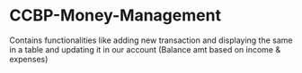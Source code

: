 # CCBP-Money-Management
Contains functionalities like adding new transaction and displaying the same in a table and updating it in our account (Balance amt based on income &amp; expenses)
